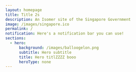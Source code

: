 ```yaml
---
layout: homepage
title: Title 2s
description: An Isomer site of the Singapore Government
image: /images/singapore.ico
permalink: /
notification: Here's a notification bar you can use!
sections:
  - hero:
      background: /images/balloogelon.png
      subtitle: Hero subtitle
      title: Hero titlZZZZ booo
      heroType: none
---
```

